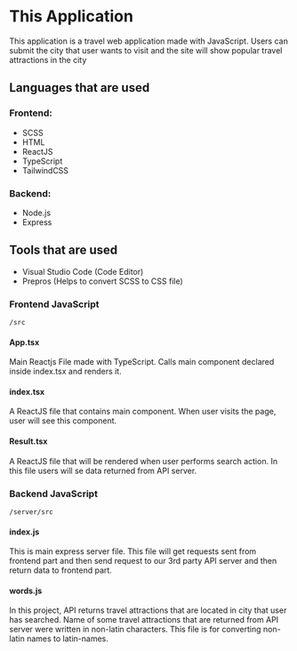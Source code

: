 # This Application
This application is a travel web application made with JavaScript. Users can submit the city that user wants to visit and the site will show popular travel attractions in the city

## Languages that are used 
### Frontend:
- SCSS
- HTML
- ReactJS
- TypeScript
- TailwindCSS
### Backend:
- Node.js
- Express

## Tools that are used
- Visual Studio Code (Code Editor)
- Prepros (Helps to convert SCSS to CSS file)

### Frontend JavaScript
`/src`
#### App.tsx
Main Reactjs File made with TypeScript. Calls main component declared inside index.tsx and renders it.  

#### index.tsx
A ReactJS file that contains main component. When user visits the page, user will see this component. 

#### Result.tsx
A ReactJS file that will be rendered when user performs search action. In this file users will se data returned from API server. 

### Backend JavaScript
`/server/src`

#### index.js
This is main express server file. This file will get requests sent from frontend part and then send request to our 3rd party API server and then return data to frontend part. 

#### words.js
In this project, API returns travel attractions that are located in city that user has searched. Name of some travel attractions that are returned from API server were written in non-latin characters. This file is for converting non-latin names to latin-names. 